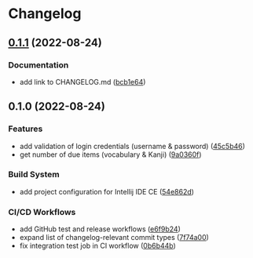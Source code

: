 # Changelog

## [0.1.1](https://github.com/ustuehler/py-jpdb/compare/v0.1.0...v0.1.1) (2022-08-24)


### Documentation

* add link to CHANGELOG.md ([bcb1e64](https://github.com/ustuehler/py-jpdb/commit/bcb1e647b1653ff99bcf60d8a50fcd30d06833ab))

## 0.1.0 (2022-08-24)


### Features

* add validation of login credentials (username & password) ([45c5b46](https://github.com/ustuehler/py-jpdb/commit/45c5b4612c0c18479af00a4d05b5443f08104724))
* get number of due items (vocabulary & Kanji) ([9a0360f](https://github.com/ustuehler/py-jpdb/commit/9a0360f62b3a65a8569fb3cb32edc18e14e3b42b))


### Build System

* add project configuration for Intellij IDE CE ([54e862d](https://github.com/ustuehler/py-jpdb/commit/54e862d3945cc3852ba43992a30d4a17773750ce))


### CI/CD Workflows

* add GitHub test and release workflows ([e6f9b24](https://github.com/ustuehler/py-jpdb/commit/e6f9b248177eaba3744d5d52ed9f4b6193548c3e))
* expand list of changelog-relevant commit types ([7f74a00](https://github.com/ustuehler/py-jpdb/commit/7f74a00b93c86c38ddb01197816f9961eee1ebfe))
* fix integration test job in CI workflow ([0b6b44b](https://github.com/ustuehler/py-jpdb/commit/0b6b44b231e28034a6f7a16badbc384ef45c97fe))
